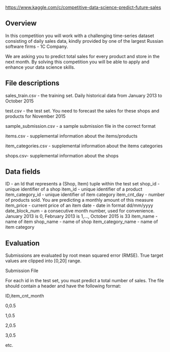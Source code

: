 https://www.kaggle.com/c/competitive-data-science-predict-future-sales

## Overview

In this competition you will work with a challenging time-series dataset consisting of daily sales data, kindly provided by one of the largest Russian software firms - 1C Company. 

We are asking you to predict total sales for every product and store in the next month. By solving this competition you will be able to apply and enhance your data science skills.


## File descriptions
sales_train.csv - the training set. Daily historical data from January 2013 to October 2015

test.csv - the test set. You need to forecast the sales for these shops and products for November 2015

sample_submission.csv - a sample submission file in the correct format

items.csv - supplemental information about the items/products

item_categories.csv  - supplemental information about the items categories

shops.csv- supplemental information about the shops


## Data fields
ID - an Id that represents a (Shop, Item) tuple within the test set
shop_id - unique identifier of a shop
item_id - unique identifier of a product
item_category_id - unique identifier of item category
item_cnt_day - number of products sold. You are predicting a monthly amount of this measure
item_price - current price of an item
date - date in format dd/mm/yyyy
date_block_num - a consecutive month number, used for convenience. January 2013 is 0, February 2013 is 1,..., October 2015 is 33
item_name - name of item
shop_name - name of shop
item_category_name - name of item category



## Evaluation

Submissions are evaluated by root mean squared error (RMSE). True target values are clipped into [0,20] range.

Submission File

For each id in the test set, you must predict a total number of sales. The file should contain a header and have the following format:

ID,item_cnt_month

0,0.5

1,0.5

2,0.5

3,0.5

etc.
